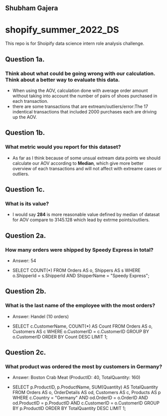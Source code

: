 ## Shubham Gajera 
# shopify_summer_2022_DS
This repo is for Shoipify data science intern role analysis challenge.


## Question 1a.
### Think about what could be going wrong with our calculation. Think about a better way to evaluate this data.
* When using the AOV, calculation done with average order amount without taking into account the number of pairs of shoes purchased in each transaction.
* there are some transactions that are extream/outliers/error:The 17 indentical transactions that included 2000 purchases each are driving up the AOV.

## Question 1b.
### What metric would you report for this dataset?
* As far as I think because of some unsual extream data points we should calculate our AOV according to **Median**, which give more better overview of each transactions and will not affect with extreame cases or outliers.

## Question 1c.
### What is its value?
* I would say **284** is more reasonable value defined by median of datasat for AOV compare to 3145.128 which lead by extrme points/outliers.

## Question 2a.
### How many orders were shipped by Speedy Express in total?
* Answer: 54

* SELECT COUNT(*)
FROM Orders AS o, Shippers AS s
WHERE o.ShipperId = s.ShipperId AND ShipperName = "Speedy Express";

## Question 2b.
### What is the last name of the employee with the most orders?
* Answer: Handel
(10 orders)

* SELECT c.CustomerName, COUNT(*) AS Count
FROM Orders AS o, Customers AS c
WHERE o.CustomerID = c.CustomerID
GROUP BY o.CustomerID
ORDER BY Count DESC
LIMIT 1;

## Question 2c.
### What product was ordered the most by customers in Germany?
* Answer: Boston Crab Meat
(ProductID: 40, TotalQuantity: 160)

* SELECT p.ProductID, p.ProductName, SUM(Quantity) AS TotalQuantity
FROM Orders AS o, OrderDetails AS od, Customers AS c, Products AS p
WHERE c.Country = "Germany" AND od.OrderID = o.OrderID AND od.ProductID = p.ProductID AND c.CustomerID = o.CustomerID
GROUP BY p.ProductID
ORDER BY TotalQuantity DESC
LIMIT 1;
